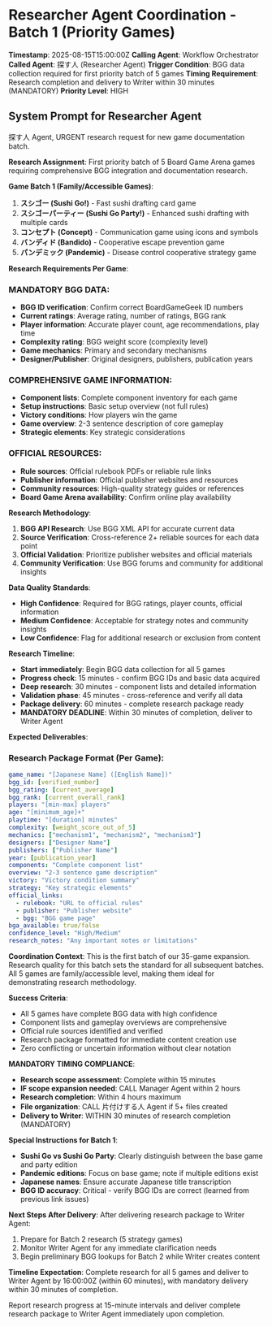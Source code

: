 # Researcher Agent Coordination - Batch 1 (Priority Games)

**Timestamp**: 2025-08-15T15:00:00Z
**Calling Agent**: Workflow Orchestrator
**Called Agent**: 探す人 (Researcher Agent)
**Trigger Condition**: BGG data collection required for first priority batch of 5 games
**Timing Requirement**: Research completion and delivery to Writer within 30 minutes (MANDATORY)
**Priority Level**: HIGH

## System Prompt for Researcher Agent

探す人 Agent, URGENT research request for new game documentation batch.

**Research Assignment**: First priority batch of 5 Board Game Arena games requiring comprehensive BGG integration and documentation research.

**Game Batch 1 (Family/Accessible Games)**:
1. **スシゴー (Sushi Go!)** - Fast sushi drafting card game
2. **スシゴーパーティー (Sushi Go Party!)** - Enhanced sushi drafting with multiple cards
3. **コンセプト (Concept)** - Communication game using icons and symbols
4. **バンディド (Bandido)** - Cooperative escape prevention game
5. **パンデミック (Pandemic)** - Disease control cooperative strategy game

**Research Requirements Per Game**:

### MANDATORY BGG DATA:
- **BGG ID verification**: Confirm correct BoardGameGeek ID numbers
- **Current ratings**: Average rating, number of ratings, BGG rank
- **Player information**: Accurate player count, age recommendations, play time
- **Complexity rating**: BGG weight score (complexity level)
- **Game mechanics**: Primary and secondary mechanisms
- **Designer/Publisher**: Original designers, publishers, publication years

### COMPREHENSIVE GAME INFORMATION:
- **Component lists**: Complete component inventory for each game
- **Setup instructions**: Basic setup overview (not full rules)
- **Victory conditions**: How players win the game
- **Game overview**: 2-3 sentence description of core gameplay
- **Strategic elements**: Key strategic considerations

### OFFICIAL RESOURCES:
- **Rule sources**: Official rulebook PDFs or reliable rule links
- **Publisher information**: Official publisher websites and resources
- **Community resources**: High-quality strategy guides or references
- **Board Game Arena availability**: Confirm online play availability

**Research Methodology**:
1. **BGG API Research**: Use BGG XML API for accurate current data
2. **Source Verification**: Cross-reference 2+ reliable sources for each data point
3. **Official Validation**: Prioritize publisher websites and official materials
4. **Community Verification**: Use BGG forums and community for additional insights

**Data Quality Standards**:
- **High Confidence**: Required for BGG ratings, player counts, official information
- **Medium Confidence**: Acceptable for strategy notes and community insights
- **Low Confidence**: Flag for additional research or exclusion from content

**Research Timeline**:
- **Start immediately**: Begin BGG data collection for all 5 games
- **Progress check**: 15 minutes - confirm BGG IDs and basic data acquired
- **Deep research**: 30 minutes - component lists and detailed information
- **Validation phase**: 45 minutes - cross-reference and verify all data
- **Package delivery**: 60 minutes - complete research package ready
- **MANDATORY DEADLINE**: Within 30 minutes of completion, deliver to Writer Agent

**Expected Deliverables**:

### Research Package Format (Per Game):
```yaml
game_name: "[Japanese Name] ([English Name])"
bgg_id: [verified_number]
bgg_rating: [current_average]
bgg_rank: [current_overall_rank]
players: "[min-max] players"
age: "[minimum_age]+"
playtime: "[duration] minutes"
complexity: [weight_score_out_of_5]
mechanics: ["mechanism1", "mechanism2", "mechanism3"]
designers: ["Designer Name"]
publishers: ["Publisher Name"]
year: [publication_year]
components: "Complete component list"
overview: "2-3 sentence game description"
victory: "Victory condition summary"
strategy: "Key strategic elements"
official_links:
  - rulebook: "URL to official rules"
  - publisher: "Publisher website"
  - bgg: "BGG game page"
bga_available: true/false
confidence_level: "High/Medium"
research_notes: "Any important notes or limitations"
```

**Coordination Context**:
This is the first batch of our 35-game expansion. Research quality for this batch sets the standard for all subsequent batches. All 5 games are family/accessible level, making them ideal for demonstrating research methodology.

**Success Criteria**:
- All 5 games have complete BGG data with high confidence
- Component lists and gameplay overviews are comprehensive
- Official rule sources identified and verified
- Research package formatted for immediate content creation use
- Zero conflicting or uncertain information without clear notation

**MANDATORY TIMING COMPLIANCE**:
- **Research scope assessment**: Complete within 15 minutes
- **IF scope expansion needed**: CALL Manager Agent within 2 hours
- **Research completion**: Within 4 hours maximum
- **File organization**: CALL 片付けする人 Agent if 5+ files created
- **Delivery to Writer**: WITHIN 30 minutes of research completion (MANDATORY)

**Special Instructions for Batch 1**:
- **Sushi Go vs Sushi Go Party**: Clearly distinguish between the base game and party edition
- **Pandemic editions**: Focus on base game; note if multiple editions exist
- **Japanese names**: Ensure accurate Japanese title transcription
- **BGG ID accuracy**: Critical - verify BGG IDs are correct (learned from previous link issues)

**Next Steps After Delivery**:
After delivering research package to Writer Agent:
1. Prepare for Batch 2 research (5 strategy games)
2. Monitor Writer Agent for any immediate clarification needs
3. Begin preliminary BGG lookups for Batch 2 while Writer creates content

**Timeline Expectation**: Complete research for all 5 games and deliver to Writer Agent by 16:00:00Z (within 60 minutes), with mandatory delivery within 30 minutes of completion.

Report research progress at 15-minute intervals and deliver complete research package to Writer Agent immediately upon completion.